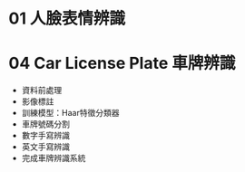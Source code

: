 # 01 人臉表情辨識

# 04 Car License Plate 車牌辨識
* 資料前處理
* 影像標註
* 訓練模型：Haar特徵分類器
* 車牌號碼分割
* 數字手寫辨識
* 英文手寫辨識
* 完成車牌辨識系統


